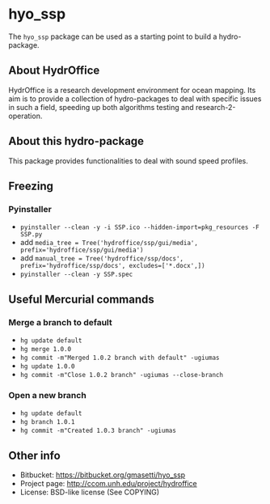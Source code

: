 hyo_ssp
===========

The `hyo_ssp` package can be used as a starting point to build a hydro-package.

About HydrOffice
-----------------------

HydrOffice is a research development environment for ocean mapping. Its aim is to provide a collection of hydro-packages to deal with specific issues in such a field, speeding up both algorithms testing and research-2-operation.

About this hydro-package
-----------------------

This package provides functionalities to deal with sound speed profiles.

Freezing
-----------------------

### Pyinstaller

* `pyinstaller --clean -y -i SSP.ico --hidden-import=pkg_resources -F SSP.py`
* add `media_tree = Tree('hydroffice/ssp/gui/media', prefix='hydroffice/ssp/gui/media')`
* add `manual_tree = Tree('hydroffice/ssp/docs', prefix='hydroffice/ssp/docs', excludes=['*.docx',])`
* `pyinstaller --clean -y SSP.spec`

Useful Mercurial commands
-----------------------

### Merge a branch to default

* `hg update default`
* `hg merge 1.0.0`
* `hg commit -m"Merged 1.0.2 branch with default" -ugiumas`
* `hg update 1.0.0`
* `hg commit -m"Close 1.0.2 branch" -ugiumas --close-branch`

### Open a new branch

* `hg update default`
* `hg branch 1.0.1`
* `hg commit -m"Created 1.0.3 branch" -ugiumas`
    
Other info
----------

* Bitbucket: https://bitbucket.org/gmasetti/hyo_ssp
* Project page: http://ccom.unh.edu/project/hydroffice
* License: BSD-like license (See COPYING)
